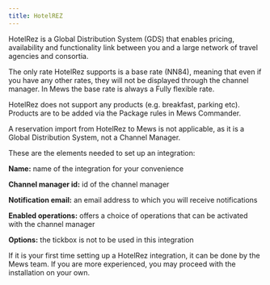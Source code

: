 ```yaml
---
title: HotelREZ
---
```


HotelRez is a Global Distribution System (GDS) that enables pricing, availability and functionality link between you and a large network of travel agencies and consortia. 
 
The only rate HotelRez supports is a base rate (NN84), meaning that even if you have any other rates, they will not be displayed through the channel manager. In Mews the base rate is always a Fully flexible rate. 
 
HotelRez does not support any products (e.g. breakfast, parking etc). Products are to be added via the Package rules in Mews Commander.
 
A reservation import from HotelRez to Mews is not applicable, as it is a Global Distribution System, not a Channel Manager. 
 
 
These are the elements needed to set up an integration:
 
**Name:** name of the integration for your convenience
 
**Channel manager id:** id of the channel manager
 
**Notification email:** an email address to which you will receive notifications
 
**Enabled operations:** offers a choice of operations that can be activated with the channel manager
 
**Options:** the tickbox is not to be used in this integration
 
If it is your first time setting up a HotelRez integration, it can be done by the Mews team. If you are more experienced, you may proceed with the installation on your own. 
